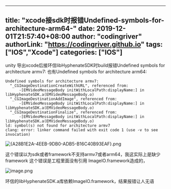 ﻿
---
title: "xcode接sdk时报错Undefined-symbols-for-architecture-arm64-"
date: 2019-12-01T21:57:40+08:00
author: "codingriver"
authorLink: "https://codingriver.github.io"
 tags: ["IOS","Xcode"]
categories: ["IOS"]
---

<!--more-->


unity 导出xcode后接环信libHyphenateSDK时build报错Undefined symbols for architecture armv7:
也有Undefined symbols for architecture arm64:
```
Undefined symbols for architecture armv7:
  "_CGImageDestinationCreateWithURL", referenced from:
      -[EMVideoMessageBody initWithLocalPath:displayName:] in libHyphenateSDK.a(EMVideoMessageBody.o)
  "_CGImageDestinationAddImage", referenced from:
      -[EMVideoMessageBody initWithLocalPath:displayName:] in libHyphenateSDK.a(EMVideoMessageBody.o)
  "_CGImageDestinationFinalize", referenced from:
      -[EMVideoMessageBody initWithLocalPath:displayName:] in libHyphenateSDK.a(EMVideoMessageBody.o)
ld: symbol(s) not found for architecture armv7
clang: error: linker command failed with exit code 1 (use -v to see invocation)
```



![{A28B1E2A-4EEB-9DB0-ADB5-B16C40B93EAF}.png](http://upload-images.jianshu.io/upload_images/1095643-9928c5eddc68fdaa.png?imageMogr2/auto-orient/strip%7CimageView2/2/w/1240)  

这个错误以为sdk或者framework不支持armv7或者arm64，我这实际上是缺少framework
这个错误是工程里面没有引用 ImageIO.framework造成的，


![image.png](http://upload-images.jianshu.io/upload_images/1095643-3a219e25c9ec76ab.png?imageMogr2/auto-orient/strip%7CimageView2/2/w/1240)  


环信的libHyphenateSDK.a库依赖ImageIO.framework，结果报错让人无语



